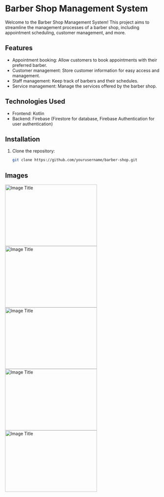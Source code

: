 # Barber Shop Management System

Welcome to the Barber Shop Management System! This project aims to streamline the management processes of a barber shop, including appointment scheduling, customer management, and more.

## Features

- Appointment booking: Allow customers to book appointments with their preferred barber.
- Customer management: Store customer information for easy access and management.
- Staff management: Keep track of barbers and their schedules.
- Service management: Manage the services offered by the barber shop.


## Technologies Used

- Frontend: Kotlin
- Backend: Firebase (Firestore for database, Firebase Authentication for user authentication)

## Installation

1. Clone the repository:
   ```bash
   git clone https://github.com/yourusername/barber-shop.git
## Images
<img src="(https://github.com/DevAndroidify/Barber-Shop/assets/138611123/b678f174-0239-47b2-8f92-28920cae073a)" alt="Image Title" width="300" height="200">
<img src="[(https://github.com/DevAndroidify/Barber-Shop/assets/138611123/b678f174-0239-47b2-8f92-28920cae073a)](https://github.com/DevAndroidify/Barber-Shop/assets/138611123/b678f174-0239-47b2-8f92-28920cae073a)" alt="Image Title" width="300" height="200">
<img src="([https://github.com/DevAndroidify/Barber-Shop/assets/138611123/b678f174-0239-47b2-8f92-28920cae073a](https://github.com/DevAndroidify/Barber-Shop/assets/138611123/44cc9ce9-cfb0-435a-8d46-72bd7c5b5a26))" alt="Image Title" width="300" height="200">
<img src="([https://github.com/DevAndroidify/Barber-Shop/assets/138611123/b678f174-0239-47b2-8f92-28920cae073a](https://github.com/DevAndroidify/Barber-Shop/assets/138611123/9ea07728-40d5-4f05-ac21-be2921e8017a))" alt="Image Title" width="300" height="200">

<img src="([https://github.com/DevAndroidify/Barber-Shop/assets/138611123/b678f174-0239-47b2-8f92-28920cae073a](https://github.com/DevAndroidify/Barber-Shop/assets/138611123/ac44081b-692f-4aa6-9409-78317fbc5333))" alt="Image Title" width="300" height="200">

